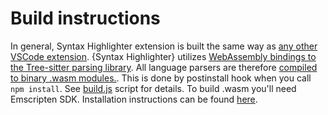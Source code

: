 # Build instructions

In general, Syntax Highlighter extension is built the same way as
[any other VSCode extension](https://code.visualstudio.com/api/extension-guides/overview).
{Syntax Highlighter} utilizes [WebAssembly bindings to the Tree-sitter parsing library](
https://github.com/tree-sitter/tree-sitter/tree/master/lib/binding_web).
All language parsers are therefore [compiled to binary .wasm modules.](
https://github.com/tree-sitter/tree-sitter/tree/master/lib/binding_web#generate-wasm-language-files).
This is done by postinstall hook when you call `npm install`.
See [build.js](scripts/build.js) script for details.
To build .wasm you'll need Emscripten SDK. Installation instructions can be found [here](
https://emscripten.org/docs/getting_started/downloads.html).
